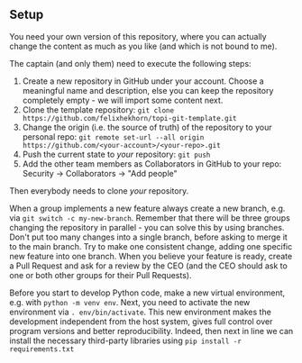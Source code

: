 ## Setup

You need your own version of this repository, where you can actually change the content as much as you like (and which is not bound to me).

The captain (and only them) need to execute the following steps:
 
1. Create a new repository in GitHub under your account.
   Choose a meaningful name and description, else you can keep the repository completely empty - we will import some content next.
1. Clone the template repository: `git clone https://github.com/felixhekhorn/topi-git-template.git`
1. Change the origin (i.e. the source of truth) of the repository to your personal repo: `git remote set-url --all origin https://github.com/<your-account>/<your-repo>.git`
1. Push the current state to _your_ repository: `git push`
1. Add the other team members as Collaborators in GitHub to your repo: Security -> Collaborators -> "Add people"

Then everybody needs to clone _your_ repository.

When a group implements a new feature always create a new branch, e.g. via `git switch -c my-new-branch`.
Remember that there will be three groups changing the repository in parallel - you can solve this by using branches.
Don't put too many changes into a single branch, before asking to merge it to the main branch.
Try to make one consistent change, adding one specific new feature into one branch.
When you believe your feature is ready, create a Pull Request and ask for a review by the CEO
(and the CEO should ask to one or both other groups for their Pull Requests).

Before you start to develop Python code, make a new virtual environment, e.g. with `python -m venv env`.
Next, you need to activate the new environment via `. env/bin/activate`.
This new environment makes the development independent from the host system, gives full control over
program versions and better reproducibility.
Indeed, then next in line we can install the necessary third-party libraries using `pip install -r requirements.txt`
